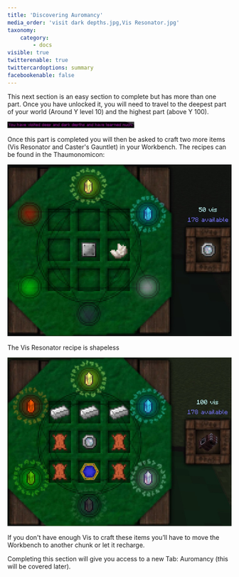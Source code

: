```yaml
---
title: 'Discovering Auromancy'
media_order: 'visit dark depths.jpg,Vis Resonator.jpg'
taxonomy:
    category:
        - docs
visible: true
twitterenable: true
twittercardoptions: summary
facebookenable: false
---
```


This next section is an easy section to complete but has more than one part. Once you have unlocked it, you will need to travel to the deepest part of your world (Around Y level 10) and the highest part (above Y 100).

![](visit%20dark%20depths.jpg)

Once this part is completed you will then be asked to craft two more items (Vis Resonator and Caster's Gauntlet) in your Workbench. The recipes can be found in the Thaumonomicon:

![](Vis%20Resonator.jpg)

The Vis Resonator recipe is shapeless

![](Caster's%20Gauntlet.jpg)

If you don't have enough Vis to craft these items you’ll have to move the Workbench to another chunk or let it recharge.

Completing this section will give you access to a new Tab: Auromancy (this will be covered later).
